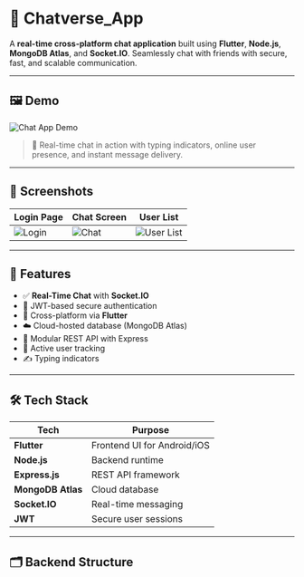 # 📱 Chatverse_App

A **real-time cross-platform chat application** built using **Flutter**, **Node.js**, **MongoDB Atlas**, and **Socket.IO**. Seamlessly chat with friends with secure, fast, and scalable communication.

---

## 🖼️ Demo

![Chat App Demo](https://github.com/yourusername/Chatverse_App/assets/your-gif-id/chat_demo.gif)

> 💬 Real-time chat in action with typing indicators, online user presence, and instant message delivery.

---

## 📸 Screenshots

| Login Page | Chat Screen | User List |
|------------|-------------|-----------|
| ![Login](https://github.com/yourusername/Chatverse_App/assets/login.png) | ![Chat](https://github.com/yourusername/Chatverse_App/assets/chat.png) | ![User List](https://github.com/yourusername/Chatverse_App/assets/userlist.png) |

---

## 🚀 Features

- ✅ **Real-Time Chat** with **Socket.IO**
- 🔐 JWT-based secure authentication
- 📱 Cross-platform via **Flutter**
- ☁️ Cloud-hosted database (MongoDB Atlas)
- 🧱 Modular REST API with Express
- 👤 Active user tracking
- ✍️ Typing indicators

---

## 🛠️ Tech Stack

| Tech             | Purpose                         |
|------------------|----------------------------------|
| **Flutter**      | Frontend UI for Android/iOS     |
| **Node.js**      | Backend runtime                 |
| **Express.js**   | REST API framework              |
| **MongoDB Atlas**| Cloud database                  |
| **Socket.IO**    | Real-time messaging             |
| **JWT**          | Secure user sessions            |

---

## 🗂️ Backend Structure

